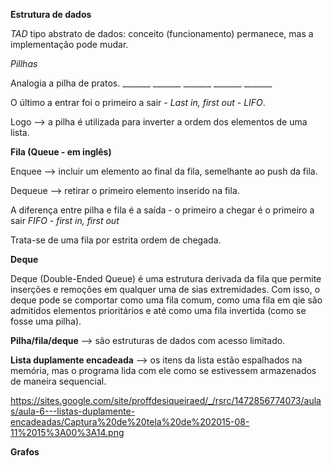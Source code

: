 **Estrutura de dados**

*TAD* tipo abstrato de dados: conceito (funcionamento) permanece, mas a implementação pode mudar.

*Pillhas*

Analogia a pilha de pratos. 
        _______
        _______
        _______
        _______
        _______

O último a entrar foi o primeiro a sair - *Last in, first out - LIFO*.

Logo --> a pilha é utilizada para inverter a ordem dos elementos de uma lista.

**Fila (Queue - em inglês)**

Enquee --> incluir um elemento ao final da fila, semelhante ao push da fila.

Dequeue --> retirar o primeiro elemento inserido na fila.

A diferença entre pilha e fila é a saída - o primeiro a chegar é o primeiro a sair *FIFO - first in, first out*

Trata-se de uma fila por estrita ordem de chegada.

**Deque**

Deque (Double-Ended Queue) é uma estrutura derivada da fila que permite inserções e remoções em qualquer uma de sias extremidades. Com isso, o deque pode se comportar como uma fila comum, como uma fila em qie são admitidos elementos prioritários e até como uma fila invertida (como se fosse uma pilha).

**Pilha/fila/deque** --> são estruturas de dados com acesso limitado.

**Lista duplamente encadeada** --> os itens da lista estão espalhados na memória, mas o programa lida com ele como se estivessem armazenados de maneira sequencial.

https://sites.google.com/site/proffdesiqueiraed/_/rsrc/1472856774073/aulas/aula-6---listas-duplamente-encadeadas/Captura%20de%20tela%20de%202015-08-11%2015%3A00%3A14.png

**Grafos**
